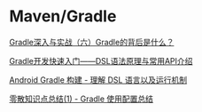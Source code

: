 # Maven/Gradle

[Gradle深入与实战（六）Gradle的背后是什么？](http://benweizhu.github.io/blog/2015/03/31/deep-into-gradle-in-action-6/s)

[Gradle开发快速入门——DSL语法原理与常用API介绍](http://www.paincker.com/gradle-develop-basics)

[Android Gradle 构建 - 理解 DSL 语言以及运行机制](https://juejin.im/entry/57d1258a128fe100550d01f0)

[零散知识点总结(1) - Gradle 使用配置总结](https://www.jianshu.com/p/47cbbb4eab13)